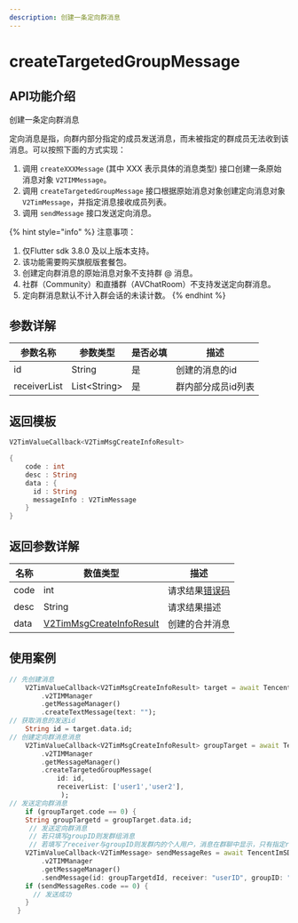 ```yaml
---
description: 创建一条定向群消息
---
```


# createTargetedGroupMessage

## API功能介绍

创建一条定向群消息

定向消息是指，向群内部分指定的成员发送消息，而未被指定的群成员无法收到该消息。可以按照下面的方式实现：

1. 调用 `createXXXMessage` (其中 XXX 表示具体的消息类型) 接口创建一条原始消息对象 `V2TIMMessage`。
2. 调用 `createTargetedGroupMessage` 接口根据原始消息对象创建定向消息对象 `V2TimMessage`，并指定消息接收成员列表。
3. 调用 `sendMessage` 接口发送定向消息。

{% hint style="info" %}
注意事项：

1. 仅Flutter sdk 3.8.0 及以上版本支持。
2. 该功能需要购买旗舰版套餐包。
3. 创建定向群消息的原始消息对象不支持群 @ 消息。
4. 社群（Community）和直播群（AVChatRoom）不支持发送定向群消息。
5. 定向群消息默认不计入群会话的未读计数。
{% endhint %}

## 参数详解

| 参数名称         | 参数类型          | 是否必填 | 描述         |
| ------------ | ------------- | ---- | ---------- |
| id           | String        | 是    | 创建的消息的id   |
| receiverList | List\<String> | 是    | 群内部分成员id列表 |

## 返回模板

```dart
V2TimValueCallback<V2TimMsgCreateInfoResult>

{
    code : int
    desc : String
    data : {
      id : String
      messageInfo : V2TimMessage
    }
}
```

## 返回参数详解

| 名称   | 数值类型                                                          | 描述                                                             |
| ---- | ------------------------------------------------------------- | -------------------------------------------------------------- |
| code | int                                                           | 请求结果[错误码](https://cloud.tencent.com/document/product/269/1671) |
| desc | String                                                        | 请求结果描述                                                         |
| data | [V2TimMsgCreateInfoResult](../../class/v2timsdklistener-1.md) | 创建的合并消息                                                        |

## 使用案例  &#x20;

```dart
// 先创建消息
    V2TimValueCallback<V2TimMsgCreateInfoResult> target = await TencentImSDKPlugin
        .v2TIMManager
        .getMessageManager()
        .createTextMessage(text: "");
// 获取消息的发送id
    String id = target.data.id;
// 创建定向群消息消息
    V2TimValueCallback<V2TimMsgCreateInfoResult> groupTarget = await TencentImSDKPlugin
        .v2TIMManager
        .getMessageManager()
        .createTargetedGroupMessage(
            id: id,
            receiverList: ['user1','user2'],
             );
// 发送定向群消息
    if (groupTarget.code == 0) {
    String groupTargetd = groupTarget.data.id;
     // 发送定向群消息
     // 若只填写groupID则发群组消息
     // 若填写了receiver与groupID则发群内的个人用户，消息在群聊中显示，只有指定receiver能看见
    V2TimValueCallback<V2TimMessage> sendMessageRes = await TencentImSDKPlugin
        .v2TIMManager
        .getMessageManager()
        .sendMessage(id: groupTargetdId, receiver: "userID", groupID: "groupID");
    if (sendMessageRes.code == 0) {
      // 发送成功
    }
  }
```
